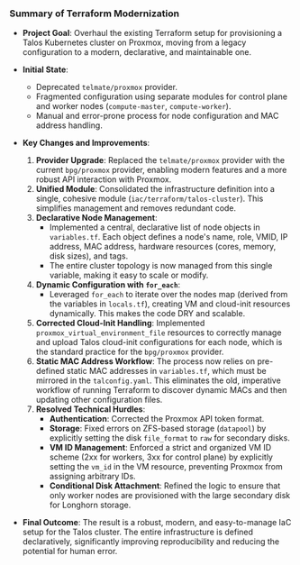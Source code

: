 ### Summary of Terraform Modernization

- **Project Goal**: Overhaul the existing Terraform setup for provisioning a Talos Kubernetes cluster on Proxmox, moving from a legacy configuration to a modern, declarative, and maintainable one.

- **Initial State**:
    - Deprecated `telmate/proxmox` provider.
    - Fragmented configuration using separate modules for control plane and worker nodes (`compute-master`, `compute-worker`).
    - Manual and error-prone process for node configuration and MAC address handling.

- **Key Changes and Improvements**:
    1.  **Provider Upgrade**: Replaced the `telmate/proxmox` provider with the current `bpg/proxmox` provider, enabling modern features and a more robust API interaction with Proxmox.
    2.  **Unified Module**: Consolidated the infrastructure definition into a single, cohesive module (`iac/terraform/talos-cluster`). This simplifies management and removes redundant code.
    3.  **Declarative Node Management**:
        - Implemented a central, declarative list of node objects in `variables.tf`. Each object defines a node's name, role, VMID, IP address, MAC address, hardware resources (cores, memory, disk sizes), and tags.
        - The entire cluster topology is now managed from this single variable, making it easy to scale or modify.
    4.  **Dynamic Configuration with `for_each`**:
        - Leveraged `for_each` to iterate over the nodes map (derived from the variables in `locals.tf`), creating VM and cloud-init resources dynamically. This makes the code DRY and scalable.
    5.  **Corrected Cloud-Init Handling**: Implemented `proxmox_virtual_environment_file` resources to correctly manage and upload Talos cloud-init configurations for each node, which is the standard practice for the `bpg/proxmox` provider.
    6.  **Static MAC Address Workflow**: The process now relies on pre-defined static MAC addresses in `variables.tf`, which must be mirrored in the `talconfig.yaml`. This eliminates the old, imperative workflow of running Terraform to discover dynamic MACs and then updating other configuration files.
    7.  **Resolved Technical Hurdles**:
        - **Authentication**: Corrected the Proxmox API token format.
        - **Storage**: Fixed errors on ZFS-based storage (`datapool`) by explicitly setting the disk `file_format` to `raw` for secondary disks.
        - **VM ID Management**: Enforced a strict and organized VM ID scheme (2xx for workers, 3xx for control plane) by explicitly setting the `vm_id` in the VM resource, preventing Proxmox from assigning arbitrary IDs.
        - **Conditional Disk Attachment**: Refined the logic to ensure that only worker nodes are provisioned with the large secondary disk for Longhorn storage.

- **Final Outcome**: The result is a robust, modern, and easy-to-manage IaC setup for the Talos cluster. The entire infrastructure is defined declaratively, significantly improving reproducibility and reducing the potential for human error. 